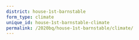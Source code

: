 ```yaml
---
district: house-1st-barnstable
form_type: climate
unique_id: house-1st-barnstable-climate
permalink: /2020bq/house-1st-barnstable/climate/
---
```


